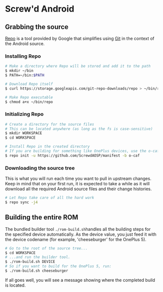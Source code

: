 # Screw'd Android #

## Grabbing the source ##

[Repo](http://source.android.com/source/developing.html) is a tool provided by Google that
simplifies using [Git](http://git-scm.com/book) in the context of the Android source.

### Installing Repo ###

```bash
# Make a directory where Repo will be stored and add it to the path
$ mkdir ~/bin
$ PATH=~/bin:$PATH

# Download Repo itself
$ curl https://storage.googleapis.com/git-repo-downloads/repo > ~/bin/repo

# Make Repo executable
$ chmod a+x ~/bin/repo
```

### Initializing Repo ###

```bash
# Create a directory for the source files
# This can be located anywhere (as long as the fs is case-sensitive)
$ mkdir WORKSPACE
$ cd WORKSPACE

# Install Repo in the created directory
# If you are building for something like OnePlus devices, use the o-caf branch by running.
$ repo init -u https://github.com/ScrewdAOSP/manifest -b o-caf
```

### Downloading the source tree ###

This is what you will run each time you want to pull in upstream changes. Keep in mind that on your
first run, it is expected to take a while as it will download all the required Android source files
and their change histories.

```bash
# Let Repo take care of all the hard work
$ repo sync -j4
```

## Building the entire ROM ##

The bundled builder tool `./rom-build.sh`handles all the building steps for 
the specified device automatically. As the device value, you just feed it with the device codename 
(for example, 'cheeseburger' for the OnePlus 5).

```bash
# Go to the root of the source tree...
$ cd WORKSPACE
# ...and run the builder tool.
$ ./rom-build.sh DEVICE
# So if you want to build for the OnePlus 5, run:
$ ./rom-build.sh cheeseburger
```

If all goes well, you will see a message showing where the completed build is located.




